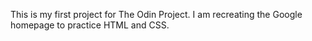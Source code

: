 This is my first project for The Odin Project.
I am recreating the Google homepage to practice HTML and CSS.